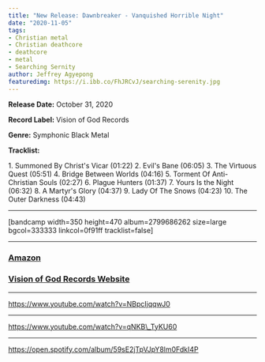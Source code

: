 ```yaml
---
title: "New Release: Dawnbreaker - Vanquished Horrible Night"
date: "2020-11-05"
tags:
- Christian metal
- Christian deathcore
- deathcore
- metal
- Searching Sernity
author: Jeffrey Agyepong
featuredimg: https://i.ibb.co/FhJRCvJ/searching-serenity.jpg
---
```


**Release Date:** October 31, 2020

**Record Label:** Vision of God Records

**Genre:** Symphonic Black Metal

**Tracklist:**

1\. Summoned By Christ's Vicar (01:22) 2. Evil's Bane (06:05) 3. The Virtuous Quest (05:51) 4. Bridge Between Worlds (04:16) 5. Torment Of Anti-Christian Souls (02:27) 6. Plague Hunters (01:37) 7. Yours Is the Night (06:32) 8. A Martyr's Glory (04:37) 9. Lady Of The Snows (04:23) 10. The Outer Darkness (04:43)

* * *

\[bandcamp width=350 height=470 album=2799686262 size=large bgcol=333333 linkcol=0f91ff tracklist=false\]

* * *

### [Amazon](https://www.amazon.com/Vanquished-Horrible-Night-Dawnbreaker/dp/B08HZJDWXB/ref=sr_1_9?dchild=1&keywords=Dawnbreaker&qid=1604538714&s=dmusic&search-type=ss&sr=1-9)

### [Vision of God Records Website](https://visionofgodrecords.com/product/dawnbreaker-vanquished-horrible-night-cd/)

* * *

https://www.youtube.com/watch?v=NBpcIjqqwJ0

* * *

https://www.youtube.com/watch?v=qNKB\_TyKU60

* * *

https://open.spotify.com/album/59sE2jTpVJpY8lm0FdkI4P
